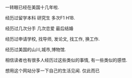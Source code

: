 一转眼已经在美国十几年啦.

经历过留学本科 研究生 多次F1 H1B.

经历过几次分手 几次恋爱 最后结婚

经历过申请学校, 找导师, 发论文, 找工作, 换工作.

经历过美国的山川,城市,博物馆.

相信读者也有很多人经历过这些类似的事情, 有一些类似的感悟.

想用这个网站分享一下自己的生活见闻. 仅此而已
